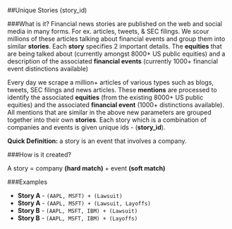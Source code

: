 ##Unique Stories (story_id)

###What is it?
Financial news stories are published on the web and social media in many forms. For ex. articles, tweets, & SEC filings. 
We scour millions of these articles talking about financial events and group them into similar **stories**.
Each **story** specifies 2 important details. 
The **equities** that are being talked about (currently amongst 8000+ US public equities) and
a description of the associated **financial events** (currently 1000+ financial event distinctions available)

Every day we scrape a million+ articles of various types such as blogs, tweets, SEC filings and news articles. 
These **mentions** are processed to identify the associated **equities** (from the existing 8000+ US public equities)
and the associated **financial event** (1000+ distinctions available). 
All mentions that are similar in the above new parameters are grouped together into their own **stories**.
Each story which is a combination of companies and events is given unique ids - (**story_id**).

**Quick Definition:** a story is an event that involves a company.

###How is it created?

A story = company **(hard match)** + event **(soft match)**

###Examples

* **Story A** - `(AAPL, MSFT) + (Lawsuit)`
* **Story A** - `(AAPL, MSFT) + (Lawsuit, Layoffs)`
* **Story B** - `(AAPL, MSFT, IBM) + (Lawsuit)`
* **Story B** - `(AAPL, MSFT, IBM) + (Layoffs)`